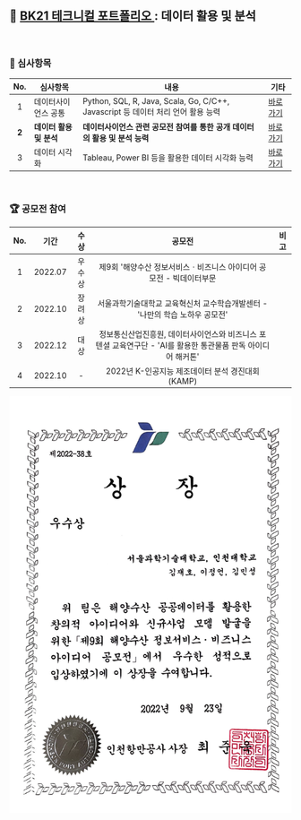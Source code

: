 ## 📂 <a href='https://github.com/countifs/portfolio'> BK21 테크니컬 포트폴리오 </a> : 데이터 활용 및 분석

<br>

### 🚩 심사항목
| No. | 심사항목 | 내용 | 기타 |
|:----------:|----------|----------|----------|
|1|데이터사이언스 공통| Python, SQL, R, Java, Scala, Go, C/C++, Javascript 등 데이터 처리 언어 활용 능력  |<a href='https://github.com/countifs/portfolio/tree/main/1.%20%EB%8D%B0%EC%9D%B4%ED%84%B0%EC%82%AC%EC%9D%B4%EC%96%B8%EC%8A%A4%20%EA%B3%B5%ED%86%B5'>바로가기</a>|
|**2**|**데이터 활용 및 분석**| **데이터사이언스 관련 공모전 참여를 통한 공개 데이터의 활용 및 분석 능력**  |<a href='https://github.com/countifs/portfolio/tree/main/2.%20%EB%8D%B0%EC%9D%B4%ED%84%B0%20%ED%99%9C%EC%9A%A9%20%EB%B0%8F%20%EB%B6%84%EC%84%9D'>바로가기</a>|
|3|데이터 시각화| Tableau, Power BI 등을 활용한 데이터 시각화 능력  |<a href='https://github.com/countifs/portfolio/tree/main/3.%20%EB%8D%B0%EC%9D%B4%ED%84%B0%20%EC%8B%9C%EA%B0%81%ED%99%94'>바로가기</a>|

<br>

### 🏆 공모전 참여

| No. | 기간 | 수상 | 공모전 | 비고 |
|:----------:|:--------:|:--------:|:----------:|------------|
| 1 | 2022.07 | 우수상 | 제9회 '해양수산 정보서비스ㆍ비즈니스 아이디어 공모전 - 빅데이터부문 |  |
| 2 | 2022.10 | 장려상 | 서울과학기술대학교 교육혁신처 교수학습개발센터 - '나만의 학습 노하우 공모전' |  |
| 3 | 2022.12 | 대상 | 정보통신산업진흥원, 데이터사이언스와 비즈니스 포텐셜 교육연구단 - 'AI를 활용한 통관물품 판독 아이디어 해커톤' |    |
| 4 | 2022.10 | - | 2022년 K-인공지능 제조데이터 분석 경진대회  (KAMP)           |       |



![image-20230417220244677](image-20230417220244677.png)
